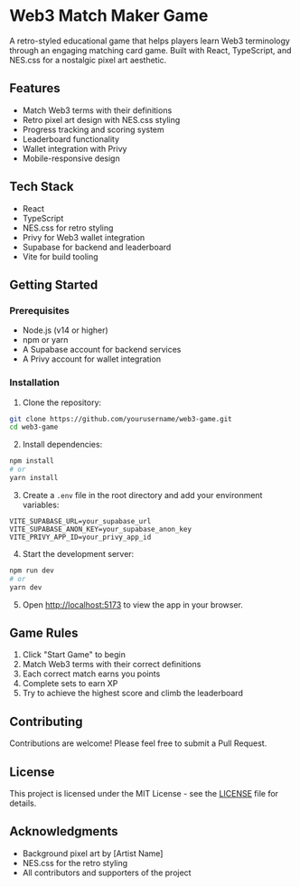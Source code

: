 # Web3 Match Maker Game

A retro-styled educational game that helps players learn Web3 terminology through an engaging matching card game. Built with React, TypeScript, and NES.css for a nostalgic pixel art aesthetic.

## Features

- Match Web3 terms with their definitions
- Retro pixel art design with NES.css styling
- Progress tracking and scoring system
- Leaderboard functionality
- Wallet integration with Privy
- Mobile-responsive design

## Tech Stack

- React
- TypeScript
- NES.css for retro styling
- Privy for Web3 wallet integration
- Supabase for backend and leaderboard
- Vite for build tooling

## Getting Started

### Prerequisites

- Node.js (v14 or higher)
- npm or yarn
- A Supabase account for backend services
- A Privy account for wallet integration

### Installation

1. Clone the repository:
```bash
git clone https://github.com/yourusername/web3-game.git
cd web3-game
```

2. Install dependencies:
```bash
npm install
# or
yarn install
```

3. Create a `.env` file in the root directory and add your environment variables:
```env
VITE_SUPABASE_URL=your_supabase_url
VITE_SUPABASE_ANON_KEY=your_supabase_anon_key
VITE_PRIVY_APP_ID=your_privy_app_id
```

4. Start the development server:
```bash
npm run dev
# or
yarn dev
```

5. Open [http://localhost:5173](http://localhost:5173) to view the app in your browser.

## Game Rules

1. Click "Start Game" to begin
2. Match Web3 terms with their correct definitions
3. Each correct match earns you points
4. Complete sets to earn XP
5. Try to achieve the highest score and climb the leaderboard

## Contributing

Contributions are welcome! Please feel free to submit a Pull Request.

## License

This project is licensed under the MIT License - see the [LICENSE](LICENSE) file for details.

## Acknowledgments

- Background pixel art by [Artist Name]
- NES.css for the retro styling
- All contributors and supporters of the project 
